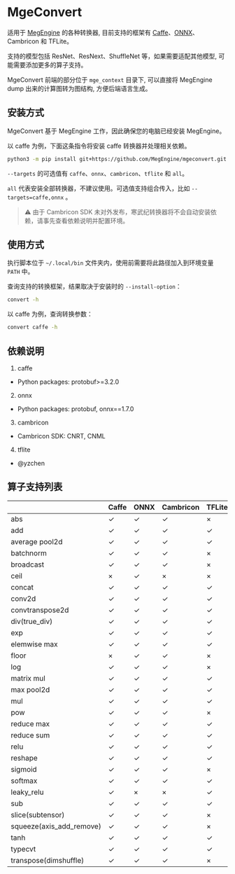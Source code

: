 # MgeConvert

适用于 [MegEngine](https://github.com/MegEngine/MegEngine) 的各种转换器, 目前支持的框架有 [Caffe](https://github.com/BVLC/caffe)、[ONNX](https://github.com/onnx/onnx)、Cambricon 和 TFLite。

支持的模型包括 ResNet、ResNext、ShuffleNet 等，如果需要适配其他模型, 可能需要添加更多的算子支持。

MgeConvert 前端的部分位于 `mge_context` 目录下, 可以直接将 MegEngine dump 出来的计算图转为图结构, 方便后端语言生成。


## 安装方式

MgeConvert 基于 MegEngine 工作，因此确保您的电脑已经安装 MegEngine。

以 caffe 为例，下面这条指令将安装 caffe 转换器并处理相关依赖。

```bash
python3 -m pip install git+https://github.com/MegEngine/mgeconvert.git --user --install-option="--targets=caffe"
```

``--targets`` 的可选值有 ``caffe``、``onnx``、``cambricon``、``tflite`` 和 ``all``。

``all`` 代表安装全部转换器，不建议使用。可选值支持组合传入，比如 ``--targets=caffe,onnx`` 。

> :warning: 由于 Cambricon SDK 未对外发布，寒武纪转换器将不会自动安装依赖，请事先查看依赖说明并配置环境。

## 使用方式

执行脚本位于 ``~/.local/bin`` 文件夹内，使用前需要将此路径加入到环境变量 ``PATH`` 中。

查询支持的转换框架，结果取决于安装时的 ``--install-option``：

```bash
convert -h
```

以 caffe 为例，查询转换参数：

```bash
convert caffe -h
```

## 依赖说明

1. caffe

 - Python packages: protobuf>=3.2.0

2. onnx

 - Python packages: protobuf, onnx==1.7.0

3. cambricon

 - Cambricon SDK: CNRT, CNML

4. tflite

 - @yzchen


## 算子支持列表

|   |Caffe|ONNX|Cambricon|TFLite|
|-- |-----|----|---------|------|
|abs| ✓ | ✓ | ✓ | × |
|add| ✓ | ✓ | ✓ | ✓ |
|average pool2d| ✓ | ✓ | ✓ | ✓ |
|batchnorm| ✓ | ✓ | ✓ | × |
|broadcast| ✓ | ✓ | ✓ | × |
|ceil| × | ✓ | × | × |
|concat| ✓ | ✓ | ✓ | ✓ |
|conv2d| ✓ | ✓ | ✓ | ✓ |
|convtranspose2d| ✓ | ✓ | ✓ | ✓ |
|div(true_div)| ✓ | ✓ | ✓ | ✓ |
|exp| ✓ | ✓ | ✓ | ✓ |
|elemwise max|  ✓ | ✓ | ✓ | ✓ |
|floor| × | ✓ | ✓ | × |
|log| ✓ | ✓ | ✓ | × |
|matrix mul| ✓ | ✓ | ✓ | ✓ |
|max pool2d| ✓ | ✓ | ✓ | ✓ |
|mul| ✓ | ✓ | ✓ | ✓ |
|pow| ✓ | ✓ | ✓ | × |
|reduce max| ✓ | ✓ | ✓ | ✓ |
|reduce sum| ✓ | ✓ | ✓ | ✓ |
|relu| ✓ | ✓ | ✓ | ✓ |
|reshape| ✓ | ✓ | ✓ | ✓ |
|sigmoid| ✓ | ✓ | ✓ | × |
|softmax| ✓ | ✓ | ✓ | ✓ |
|leaky_relu| ✓ | × | × | ✓ |
|sub| ✓ | ✓ | ✓ | ✓ |
|slice(subtensor)| ✓ | ✓ | ✓ | × |
|squeeze(axis_add_remove)| ✓ | ✓ | ✓ | × |
|tanh| ✓ | ✓ | ✓ | ✓ |
|typecvt|  ✓ | ✓ | ✓ | ✓ |
|transpose(dimshuffle)| ✓ | ✓ | ✓ | × |
